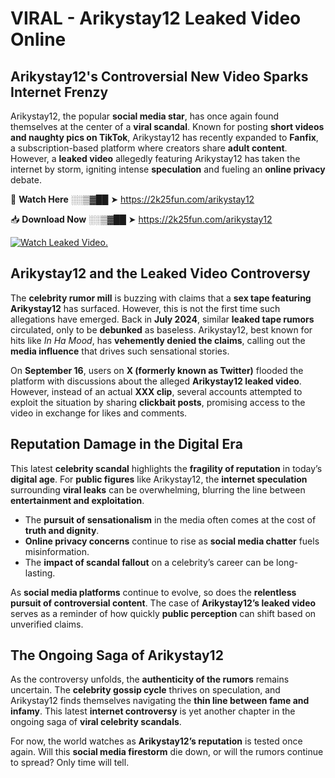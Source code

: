 # VIRAL - Arikystay12 Leaked Video Online

## **Arikystay12's Controversial New Video Sparks Internet Frenzy**  

Arikystay12, the popular **social media star**, has once again found themselves at the center of a **viral scandal**. Known for posting **short videos and naughty pics on TikTok**, Arikystay12 has recently expanded to **Fanfix**, a subscription-based platform where creators share **adult content**. However, a **leaked video** allegedly featuring Arikystay12 has taken the internet by storm, igniting intense **speculation** and fueling an **online privacy** debate.  

🔴 **Watch Here** ░░▒▓██ ➤ https://2k25fun.com/arikystay12  

📥 **Download Now** ░░▒▓██ ➤ https://2k25fun.com/arikystay12  

[![Watch Leaked Video.](https://miro.medium.com/v2/resize:fit:828/format:webp/1*cilzJN44JGOrTw9NJCrNHA.gif "Watch Leaked Video")](https://2k25fun.com/arikystay12)

## **Arikystay12 and the Leaked Video Controversy**  

The **celebrity rumor mill** is buzzing with claims that a **sex tape featuring Arikystay12** has surfaced. However, this is not the first time such allegations have emerged. Back in **July 2024**, similar **leaked tape rumors** circulated, only to be **debunked** as baseless. Arikystay12, best known for hits like *In Ha Mood*, has **vehemently denied the claims**, calling out the **media influence** that drives such sensational stories.  

On **September 16**, users on **X (formerly known as Twitter)** flooded the platform with discussions about the alleged **Arikystay12 leaked video**. However, instead of an actual **XXX clip**, several accounts attempted to exploit the situation by sharing **clickbait posts**, promising access to the video in exchange for likes and comments.  

## **Reputation Damage in the Digital Era**  

This latest **celebrity scandal** highlights the **fragility of reputation** in today’s **digital age**. For **public figures** like Arikystay12, the **internet speculation** surrounding **viral leaks** can be overwhelming, blurring the line between **entertainment and exploitation**.  

- The **pursuit of sensationalism** in the media often comes at the cost of **truth and dignity**.  
- **Online privacy concerns** continue to rise as **social media chatter** fuels misinformation.  
- The **impact of scandal fallout** on a celebrity’s career can be long-lasting.  

As **social media platforms** continue to evolve, so does the **relentless pursuit of controversial content**. The case of **Arikystay12’s leaked video** serves as a reminder of how quickly **public perception** can shift based on unverified claims.  

## **The Ongoing Saga of Arikystay12**  

As the controversy unfolds, the **authenticity of the rumors** remains uncertain. The **celebrity gossip cycle** thrives on speculation, and Arikystay12 finds themselves navigating the **thin line between fame and infamy**. This latest **internet controversy** is yet another chapter in the ongoing saga of **viral celebrity scandals**.  

For now, the world watches as **Arikystay12’s reputation** is tested once again. Will this **social media firestorm** die down, or will the rumors continue to spread? Only time will tell.